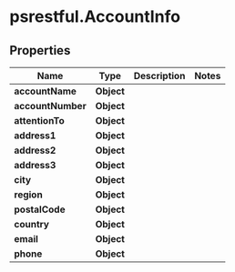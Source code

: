 # psrestful.AccountInfo

## Properties
Name | Type | Description | Notes
------------ | ------------- | ------------- | -------------
**accountName** | **Object** |  | 
**accountNumber** | **Object** |  | 
**attentionTo** | **Object** |  | 
**address1** | **Object** |  | 
**address2** | **Object** |  | 
**address3** | **Object** |  | 
**city** | **Object** |  | 
**region** | **Object** |  | 
**postalCode** | **Object** |  | 
**country** | **Object** |  | 
**email** | **Object** |  | 
**phone** | **Object** |  | 
